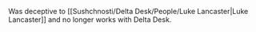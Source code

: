 Was deceptive to [[Sushchnosti/Delta Desk/People/Luke Lancaster|Luke Lancaster]] and no longer works with Delta Desk.